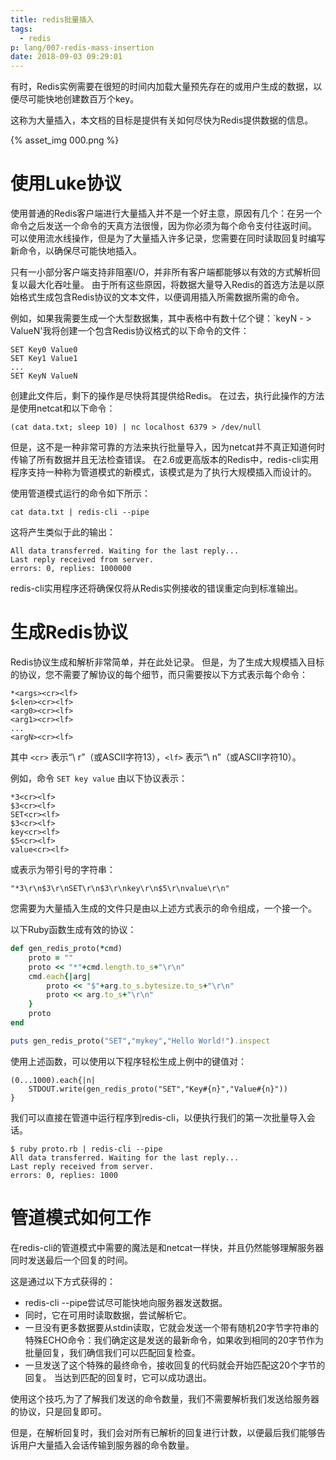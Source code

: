 ```yaml
---
title: redis批量插入
tags:
  - redis
p: lang/007-redis-mass-insertion
date: 2018-09-03 09:29:01
---
```


有时，Redis实例需要在很短的时间内加载大量预先存在的或用户生成的数据，以便尽可能快地创建数百万个key。

这称为大量插入，本文档的目标是提供有关如何尽快为Redis提供数据的信息。

{% asset_img 000.png %}

# 使用Luke协议
使用普通的Redis客户端进行大量插入并不是一个好主意，原因有几个：在另一个命令之后发送一个命令的天真方法很慢，因为你必须为每个命令支付往返时间。 可以使用流水线操作，但是为了大量插入许多记录，您需要在同时读取回复时编写新命令，以确保尽可能快地插入。

只有一小部分客户端支持非阻塞I/O，并非所有客户端都能够以有效的方式解析回复以最大化吞吐量。 由于所有这些原因，将数据大量导入Redis的首选方法是以原始格式生成包含Redis协议的文本文件，以便调用插入所需数据所需的命令。

例如，如果我需要生成一个大型数据集，其中表格中有数十亿个键：`keyN - > ValueN'我将创建一个包含Redis协议格式的以下命令的文件：
```
SET Key0 Value0
SET Key1 Value1
...
SET KeyN ValueN
```
创建此文件后，剩下的操作是尽快将其提供给Redis。 在过去，执行此操作的方法是使用netcat和以下命令：

```shell
(cat data.txt; sleep 10) | nc localhost 6379 > /dev/null
```
但是，这不是一种非常可靠的方法来执行批量导入，因为netcat并不真正知道何时传输了所有数据并且无法检查错误。 在2.6或更高版本的Redis中，redis-cli实用程序支持一种称为管道模式的新模式，该模式是为了执行大规模插入而设计的。

使用管道模式运行的命令如下所示：
```
cat data.txt | redis-cli --pipe
```
这将产生类似于此的输出：
```
All data transferred. Waiting for the last reply...
Last reply received from server.
errors: 0, replies: 1000000
```
redis-cli实用程序还将确保仅将从Redis实例接收的错误重定向到标准输出。

# 生成Redis协议
Redis协议生成和解析非常简单，并在此处记录。 但是，为了生成大规模插入目标的协议，您不需要了解协议的每个细节，而只需要按以下方式表示每个命令：
```
*<args><cr><lf>
$<len><cr><lf>
<arg0><cr><lf>
<arg1><cr><lf>
...
<argN><cr><lf>
```

其中 `<cr>` 表示“\ r”（或ASCII字符13），`<lf>` 表示“\ n”（或ASCII字符10）。

例如，命令 `SET key value` 由以下协议表示：

```
*3<cr><lf>
$3<cr><lf>
SET<cr><lf>
$3<cr><lf>
key<cr><lf>
$5<cr><lf>
value<cr><lf>
```

或表示为带引号的字符串：
```
"*3\r\n$3\r\nSET\r\n$3\r\nkey\r\n$5\r\nvalue\r\n"
```

您需要为大量插入生成的文件只是由以上述方式表示的命令组成，一个接一个。

以下Ruby函数生成有效的协议：
```ruby
def gen_redis_proto(*cmd)
    proto = ""
    proto << "*"+cmd.length.to_s+"\r\n"
    cmd.each{|arg|
        proto << "$"+arg.to_s.bytesize.to_s+"\r\n"
        proto << arg.to_s+"\r\n"
    }
    proto
end

puts gen_redis_proto("SET","mykey","Hello World!").inspect
```
使用上述函数，可以使用以下程序轻松生成上例中的键值对：
```
(0...1000).each{|n|
    STDOUT.write(gen_redis_proto("SET","Key#{n}","Value#{n}"))
}
```
我们可以直接在管道中运行程序到redis-cli，以便执行我们的第一次批量导入会话。

```
$ ruby proto.rb | redis-cli --pipe
All data transferred. Waiting for the last reply...
Last reply received from server.
errors: 0, replies: 1000
```
# 管道模式如何工作
在redis-cli的管道模式中需要的魔法是和netcat一样快，并且仍然能够理解服务器同时发送最后一个回复的时间。

这是通过以下方式获得的：

* redis-cli --pipe尝试尽可能快地向服务器发送数据。
* 同时，它在可用时读取数据，尝试解析它。
* 一旦没有更多数据要从stdin读取，它就会发送一个带有随机20字节字符串的特殊ECHO命令：我们确定这是发送的最新命令，如果收到相同的20字节作为批量回复，我们确信我们可以匹配回复检查。
* 一旦发送了这个特殊的最终命令，接收回复的代码就会开始匹配这20个字节的回复。 当达到匹配的回复时，它可以成功退出。

使用这个技巧,为了了解我们发送的命令数量，我们不需要解析我们发送给服务器的协议，只是回复即可。

但是，在解析回复时，我们会对所有已解析的回复进行计数，以便最后我们能够告诉用户大量插入会话传输到服务器的命令数量。


